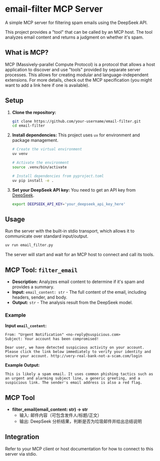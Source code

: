 # email-filter MCP Server

A simple MCP server for filtering spam emails using the DeepSeek API.

This project provides a "tool" that can be called by an MCP host. The tool analyzes email content and returns a judgment on whether it's spam.

## What is MCP?

MCP (Massively-parallel Compute Protocol) is a protocol that allows a host application to discover and use "tools" provided by separate server processes. This allows for creating modular and language-independent extensions. For more details, check out the MCP specification (you might want to add a link here if one is available).

## Setup

1.  **Clone the repository:**
    ```bash
    git clone https://github.com/your-username/email-filter.git
    cd email-filter
    ```

2.  **Install dependencies:**
    This project uses `uv` for environment and package management.
    ```bash
    # Create the virtual environment
    uv venv

    # Activate the environment
    source .venv/bin/activate

    # Install dependencies from pyproject.toml
    uv pip install -e .
    ```

3.  **Set your DeepSeek API key:**
    You need to get an API key from [DeepSeek](https://platform.deepseek.com/).
    ```bash
    export DEEPSEEK_API_KEY='your_deepseek_api_key_here'
    ```

## Usage

Run the server with the built-in stdio transport, which allows it to communicate over standard input/output.

```bash
uv run email_filter.py
```

The server will start and wait for an MCP host to connect and call its tools.

## MCP Tool: `filter_email`

-   **Description:** Analyzes email content to determine if it's spam and provides a summary.
-   **Input:** `email_content: str` - The full content of the email, including headers, sender, and body.
-   **Output:** `str` - The analysis result from the DeepSeek model.

### Example

**Input `email_content`:**
```
From: "Urgent Notification" <no-reply@suspicious.com>
Subject: Your account has been compromised!

Dear user, we have detected suspicious activity on your account. Please click the link below immediately to verify your identity and secure your account. http://very-real-bank-not-a-scam.com/login
```

**Example Output:**
```
This is likely a spam email. It uses common phishing tactics such as an urgent and alarming subject line, a generic greeting, and a suspicious link. The sender's email address is also a red flag.
```

## MCP Tool

- **filter_email(email_content: str) -> str**
  - 输入: 邮件内容（可包含发件人/标题/正文）
  - 输出: DeepSeek 分析结果，判断是否为垃圾邮件并给出总结说明

## Integration

Refer to your MCP client or host documentation for how to connect to this server via stdio. 